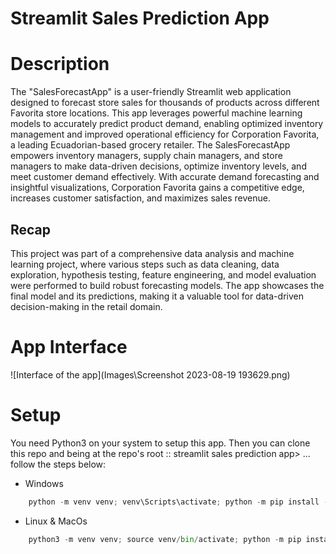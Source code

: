 # Streamlit Sales Prediction App

# Description
The "SalesForecastApp" is a user-friendly Streamlit web application designed to forecast store sales for thousands of products across different Favorita store locations. This app leverages powerful machine learning models to accurately predict product demand, enabling optimized inventory management and improved operational efficiency for Corporation Favorita, a leading Ecuadorian-based grocery retailer.
The SalesForecastApp empowers inventory managers, supply chain managers, and store managers to make data-driven decisions, optimize inventory levels, and meet customer demand effectively. With accurate demand forecasting and insightful visualizations, Corporation Favorita gains a competitive edge, increases customer satisfaction, and maximizes sales revenue.

## Recap
 This project was part of a comprehensive data analysis and machine learning project, where various steps such as data cleaning, data exploration, hypothesis testing, feature engineering, and model evaluation were performed to build robust forecasting models. The app showcases the final model and its predictions, making it a valuable tool for data-driven decision-making in the retail domain.

 # App Interface
 ![Interface of the app](Images\Screenshot 2023-08-19 193629.png) 

 # Setup
You need Python3 on your system to setup this app. Then you can clone this repo and being at the repo's root :: streamlit sales prediction app> ... follow the steps below:
* Windows
```python
    python -m venv venv; venv\Scripts\activate; python -m pip install -q --upgrade pip; python -m pip install -qr requirements.txt 
`````` 
* Linux & MacOs
```python
    python3 -m venv venv; source venv/bin/activate; python -m pip install -q --upgrade pip; python -m pip install -qr requirements.txt  

``````
 

